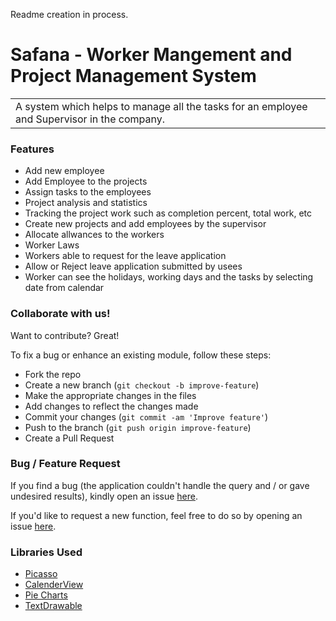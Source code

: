 Readme creation in process. 
# Safana - Worker Mangement and Project Management System
<table>
  <tr>
    <td>
      A system which helps to manage all the tasks for an employee and Supervisor in the company.
    </td>
  </tr>
</table>

### Features
- Add new employee
- Add Employee to the projects
- Assign tasks to the employees
- Project analysis and statistics
- Tracking the project work such as completion percent, total work, etc
- Create new projects and add employees by the supervisor
- Allocate allwances to the workers
- Worker Laws
- Workers able to request for the leave application
- Allow or Reject leave application submitted by usees
- Worker can see the holidays, working days and the tasks by selecting date from calendar


### Collaborate with us!
Want to contribute? Great!<br/>

To fix a bug or enhance an existing module, follow these steps:

- Fork the repo
- Create a new branch (`git checkout -b improve-feature`)
- Make the appropriate changes in the files
- Add changes to reflect the changes made
- Commit your changes (`git commit -am 'Improve feature'`)
- Push to the branch (`git push origin improve-feature`)
- Create a Pull Request 
  
 
### Bug / Feature Request

If you find a bug (the application couldn't handle the query and / or gave undesired results), kindly open an issue [here](https://github.com/ashawe/safana/issues/new).

If you'd like to request a new function, feel free to do so by opening an issue [here](https://github.com/ashawe/safana/issues/new).

### Libraries Used

- [Picasso](https://square.github.io/picasso/)
- [CalenderView](https://github.com/AppliKeySolutions/CosmoCalendar)
- [Pie Charts](https://github.com/lecho/hellocharts-android)
- [TextDrawable](https://github.com/amulyakhare/TextDrawable)

  
